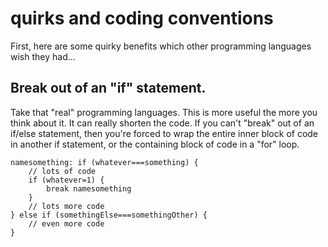 # quirks and coding conventions

First, here are some quirky benefits which other programming languages wish they had...

## Break out of an "if" statement.

Take that "real" programming languages. This is more useful the more you think about it. It can really shorten the code. If you can't "break" out of an if/else statement, then you're forced to wrap the entire inner block of code in another if statement, or the containing block of code in a "for" loop.

```text
namesomething: if (whatever===something) {
    // lots of code
    if (whatever=1) {
        break namesomething
    }
    // lots more code
} else if (somethingElse===somethingOther) {
    // even more code
}
```

